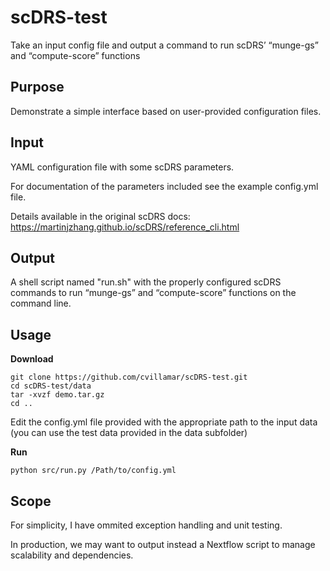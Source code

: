 # scDRS-test

Take an input config file and output a command to run scDRS’ “munge-gs” and “compute-score” functions

## Purpose

Demonstrate a simple interface based on user-provided configuration files.

## Input
YAML configuration file with some scDRS parameters. 

For documentation of the parameters included see the example config.yml file.

Details available in the original scDRS docs: 
https://martinjzhang.github.io/scDRS/reference_cli.html

## Output
A shell script named "run.sh" with the properly configured scDRS commands to run “munge-gs” and “compute-score” functions on the command line.

## Usage

**Download**

```
git clone https://github.com/cvillamar/scDRS-test.git
cd scDRS-test/data
tar -xvzf demo.tar.gz
cd ..
```

Edit the config.yml file provided with the appropriate path to the input data (you can use the test data provided in the data subfolder)

**Run**

```
python src/run.py /Path/to/config.yml
```

## Scope

For simplicity, I have ommited exception handling and unit testing.

In production, we may want to output instead a Nextflow script to manage scalability and dependencies.

